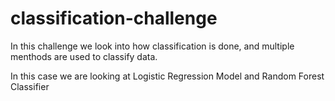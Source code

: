 # classification-challenge
In this challenge we look into how classification is done, and multiple menthods are used to classify data. 

In this case we are looking at Logistic Regression Model and Random Forest Classifier